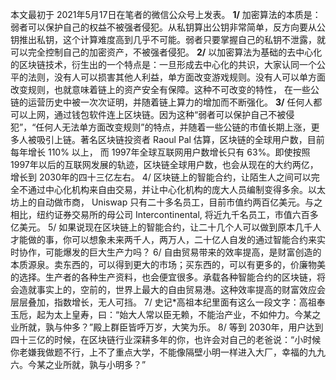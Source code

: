 本文最初于 2021年5月17日在笔者的微信公众号上发表。
**1/** 加密算法的本质是：弱者可以保护自己的权益不被强者侵犯。从私钥算出公钥非常简单，反方向要从公钥推出私钥，这个计算难度高到几乎不可能。弱者只要掌握自己的私钥不泄露，就可以完全控制自己的加密资产，不被强者侵犯。
**2/** 以加密算法为基础的去中心化的区块链技术，衍生出的一个特点是：一旦形成去中心化的共识，大家认同一个公平的法则，没有人可以损害其他人利益，单方面改变游戏规则。没有人可以单方面改变规则，也就意味着链上的资产安全有保障。这种不可改变的特性， 在一些公链的运营历史中被一次次证明，并随着链上算力的增加而不断强化。
**3/** 任何人都可以上网，通过钱包软件连上区块链。因为这种“弱者可以保护自己不被侵犯”，“任何人无法单方面改变规则”的特点，并随着一些公链的市值长期上涨，更多人被吸引上链。著名区块链投资者 Raoul Pal 估算，区块链的全球用户数，目前每年增长 110% 以上， 而 1997年全球互联网用户数增长只有 63%。即使按照 1997年以后的互联网发展的轨迹，区块链全球用户数，也会从现在的大约两亿，增长到 2030年的四十三亿左右。
4/ 区块链上的智能合约，让陌生人之间可以完全不通过中心化机构来自由交易，并让中心化机构的庞大人员编制变得多余。以太坊上的自动做市商， Uniswap 只有二十多名员工，目前市值约两百亿美元。与之相比，纽约证券交易所的母公司 Intercontinental, 将近九千名员工，市值六百多亿美元。
5/ 如果说现在区块链上的智能合约，让二十几个人可以做到原本几千人才能做的事，你可以想象未来两千人，两万人，二十亿人自发的通过智能合约来实时协作，可能爆发的巨大生产力吗？
6/ 自由贸易带来的效率提高，是财富创造的本质源泉。卖东西的，可以得到更大的市场；买东西的，可以有更多的，价廉物美的选择。生产者的各种生产资料，也会便宜很多。承载各种智能合约的区块链，将会造就事实上的，空前的，世界上最大的自由贸易港。这种效率提高的财富效应会层层叠加，指数增长，无人可挡。
7/ 史记*高祖本纪里面有这么一段文字：高祖奉玉卮，起为太上皇寿，曰：“始大人常以臣无赖，不能治产业，不如仲力。今某之业所就，孰与仲多？”殿上群臣皆呼万岁，大笑为乐。
8/ 等到 2030年，用户达到四十三亿的时候，在区块链行业深耕多年的你，也许会对自己的老爸说：“小时候你老嫌我做题不行，上不了重点大学，不能像隔壁小明一样进入大厂，幸福的九九六。今某之业所就，孰与小明多？”
